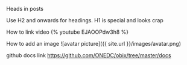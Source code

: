 

Heads in posts

Use H2 and onwards for headings. H1 is special and looks crap

How to link video
{% youtube EJAOOPdw3h8 %}

How to add an image
![avatar picture]({{ site.url }}/images/avatar.png)

github docs link
https://github.com/ONEDC/obix/tree/master/docs
